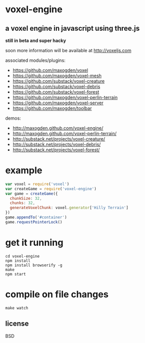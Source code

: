 # voxel-engine

## a voxel engine in javascript using three.js

**still in beta and super hacky**

soon more information will be available at http://voxeljs.com

associated modules/plugins:

- https://github.com/maxogden/voxel
- https://github.com/maxogden/voxel-mesh
- https://github.com/substack/voxel-creature
- https://github.com/substack/voxel-debris
- https://github.com/substack/voxel-forest
- https://github.com/maxogden/voxel-perlin-terrain
- https://github.com/maxogden/voxel-server
- https://github.com/maxogden/toolbar

demos:

- http://maxogden.github.com/voxel-engine/
- http://maxogden.github.com/voxel-perlin-terrain/
- http://substack.net/projects/voxel-creature/
- http://substack.net/projects/voxel-debris/
- http://substack.net/projects/voxel-forest/

# example

``` js
var voxel = require('voxel')
var createGame = require('voxel-engine')
var game = createGame({
  chunkSize: 32,
  chunks: 32,
  generateVoxelChunk: voxel.generator['Hilly Terrain']
})
game.appendTo('#container')
game.requestPointerLock()
```

# get it running

```
cd voxel-engine
npm install
npm install browserify -g
make
npm start
```

# compile on file changes

```
make watch
```

## license

BSD
